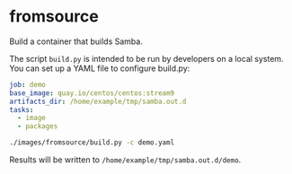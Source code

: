 
fromsource
==========

Build a container that builds Samba.

The script `build.py` is intended to be run by developers on a local system.
You can set up a YAML file to configure build.py:

```yaml
job: demo
base_image: quay.io/centos/centos:stream9
artifacts_dir: /home/example/tmp/samba.out.d
tasks:
  - image
  - packages
```

```sh
./images/fromsource/build.py -c demo.yaml
```

Results will be written to `/home/example/tmp/samba.out.d/demo`.
